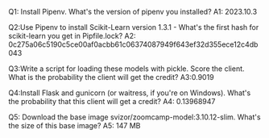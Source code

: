 Q1: Install Pipenv. What's the version of pipenv you installed?
A1: 2023.10.3

Q2:Use Pipenv to install Scikit-Learn version 1.3.1 - What's the first hash for scikit-learn you get in Pipfile.lock?
A2: 0c275a06c5190c5ce00af0acbb61c06374087949f643ef32d355ece12c4db043

Q3:Write a script for loading these models with pickle. Score the client. What is the probability the client will get the credit?
A3:0.9019

Q4:Install Flask and gunicorn (or waitress, if you're on Windows). What's the probability that this client will get a credit?
A4: 0.13968947

Q5: Download the base image svizor/zoomcamp-model:3.10.12-slim. What's the size of this base image?
A5: 147 MB
